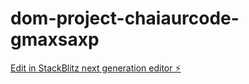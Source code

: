 # dom-project-chaiaurcode-gmaxsaxp

[Edit in StackBlitz next generation editor ⚡️](https://stackblitz.com/~/github.com/Prat-ux/dom-project-chaiaurcode-gmaxsaxp)